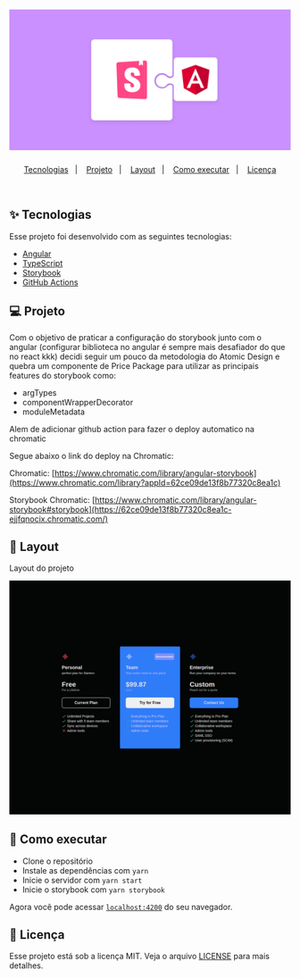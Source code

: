 <h1 align="center">
  <img alt="angular-storybook" title="angular-storybook" src=".github/images/logo.png" />
</h1>

<p align="center">
  <a href="#-tecnologias">Tecnologias</a>&nbsp;&nbsp;&nbsp;|&nbsp;&nbsp;&nbsp;
  <a href="#-projeto">Projeto</a>&nbsp;&nbsp;&nbsp;|&nbsp;&nbsp;&nbsp;
  <a href="#-layout">Layout</a>&nbsp;&nbsp;&nbsp;|&nbsp;&nbsp;&nbsp;
  <a href="#-como-executar">Como executar</a>&nbsp;&nbsp;&nbsp;|&nbsp;&nbsp;&nbsp;
  <a href="#-licença">Licença</a>
</p>

<br>

## ✨ Tecnologias

Esse projeto foi desenvolvido com as seguintes tecnologias:

- [Angular](https://angular.io/)
- [TypeScript](https://www.typescriptlang.org/)
- [Storybook](https://storybook.js.org/docs/angular/get-started/introduction)
- [GitHub Actions](https://docs.github.com/en/actions/)

## 💻 Projeto

Com o objetivo de praticar a configuração do storybook junto com o angular (configurar biblioteca no angular é sempre mais desafiador do que no react kkk) decidi seguir um pouco da metodologia do Atomic Design e quebra um componente de Price Package para utilizar as principais features do storybook como:

- argTypes
- componentWrapperDecorator
- moduleMetadata

Alem de adicionar github action para fazer o deploy automatico na chromatic

Segue abaixo o link do deploy na Chromatic:

Chromatic: [https://www.chromatic.com/library/angular-storybook](https://www.chromatic.com/library?appId=62ce09de13f8b77320c8ea1c)

Storybook Chromatic: [https://www.chromatic.com/library/angular-storybook#storybook](https://62ce09de13f8b77320c8ea1c-ejjfqnocix.chromatic.com/)

## 🔖 Layout

Layout do projeto

<img alt="angular-storybook" title="angular-storybook" src=".github/images/layout.png" />


## 🚀 Como executar

- Clone o repositório
- Instale as dependências com `yarn`
- Inicie o servidor com `yarn start`
- Inicie o storybook com `yarn storybook`

Agora você pode acessar [`localhost:4200`](http://localhost:4200) do seu navegador.

## 📄 Licença

Esse projeto está sob a licença MIT. Veja o arquivo [LICENSE](LICENSE) para mais detalhes.
